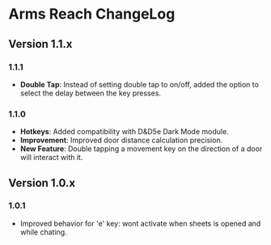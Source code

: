 # Arms Reach ChangeLog

## Version 1.1.x

### 1.1.1
* **Double Tap**: Instead of setting double tap to on/off, added the option to select the delay between the key presses. 

### 1.1.0
* **Hotkeys**: Added compatibility with D&D5e Dark Mode module. 
* **Improvement**: Improved door distance calculation precision.
* **New Feature**: Double tapping a movement key on the direction of a door will interact with it.

## Version 1.0.x

### 1.0.1
* Improved behavior for 'e' key: wont activate when sheets is opened and while chating.
